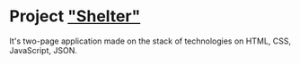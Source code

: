 # Project ["Shelter"](https://evgeniyaanisko.github.io/pages/main/index.html)

It's two-page application made on the stack of technologies on HTML, CSS, JavaScript, JSON.
